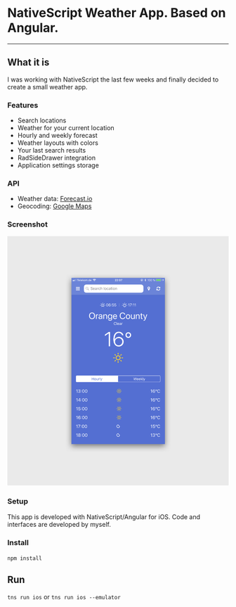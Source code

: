 # NativeScript Weather App. Based on Angular.

---

## What it is
I was working with NativeScript the last few weeks and finally decided to create a small weather app.

### Features
* Search locations
* Weather for your current location
* Hourly and weekly forecast
* Weather layouts with colors
* Your last search results
* RadSideDrawer integration
* Application settings storage

### API
* Weather data: [Forecast.io](http://www.forecast.io)
* Geocoding: [Google Maps](https://developers.google.com/maps/documentation/javascript/)

### Screenshot
![NativeScript Weather App](app/screenshot.png)


### Setup
This app is developed with NativeScript/Angular for iOS. Code and interfaces are developed by myself.


### Install

```npm install```


## Run

```tns run ios``` or ```tns run ios --emulator```
